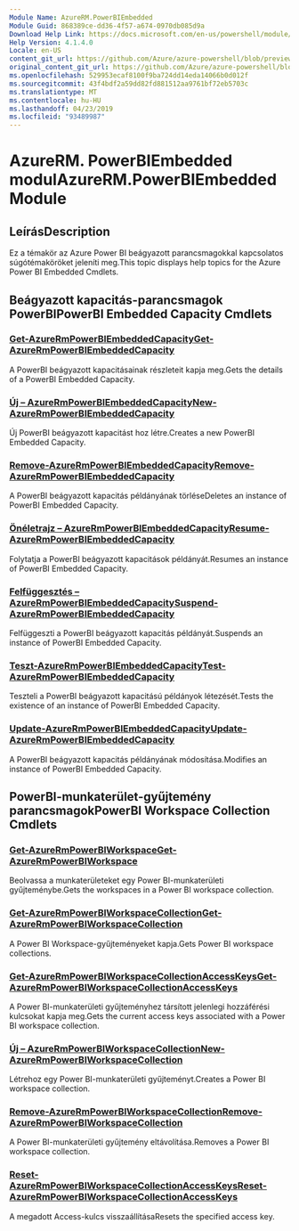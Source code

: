 ```yaml
---
Module Name: AzureRM.PowerBIEmbedded
Module Guid: 868389ce-dd36-4f57-a674-0970db085d9a
Download Help Link: https://docs.microsoft.com/en-us/powershell/module/azurerm.powerbiembedded
Help Version: 4.1.4.0
Locale: en-US
content_git_url: https://github.com/Azure/azure-powershell/blob/preview/src/ResourceManager/PowerBIEmbedded/Commands.Management.PowerBIEmbedded/help/AzureRM.PowerBIEmbedded.md
original_content_git_url: https://github.com/Azure/azure-powershell/blob/preview/src/ResourceManager/PowerBIEmbedded/Commands.Management.PowerBIEmbedded/help/AzureRM.PowerBIEmbedded.md
ms.openlocfilehash: 529953ecaf8100f9ba724dd14eda14066b0d012f
ms.sourcegitcommit: 43f4bdf2a59dd82fd881512aa9761bf72eb5703c
ms.translationtype: MT
ms.contentlocale: hu-HU
ms.lasthandoff: 04/23/2019
ms.locfileid: "93489987"
---
```

# <span data-ttu-id="a8827-101">AzureRM. PowerBIEmbedded modul</span><span class="sxs-lookup"><span data-stu-id="a8827-101">AzureRM.PowerBIEmbedded Module</span></span>
## <span data-ttu-id="a8827-102">Leírás</span><span class="sxs-lookup"><span data-stu-id="a8827-102">Description</span></span>
<span data-ttu-id="a8827-103">Ez a témakör az Azure Power BI beágyazott parancsmagokkal kapcsolatos súgótémaköröket jeleníti meg.</span><span class="sxs-lookup"><span data-stu-id="a8827-103">This topic displays help topics for the Azure Power BI Embedded Cmdlets.</span></span>

## <span data-ttu-id="a8827-104">Beágyazott kapacitás-parancsmagok PowerBI</span><span class="sxs-lookup"><span data-stu-id="a8827-104">PowerBI Embedded Capacity Cmdlets</span></span>
### [<span data-ttu-id="a8827-105">Get-AzureRmPowerBIEmbeddedCapacity</span><span class="sxs-lookup"><span data-stu-id="a8827-105">Get-AzureRmPowerBIEmbeddedCapacity</span></span>](Get-AzureRmPowerBIEmbeddedCapacity.md)
<span data-ttu-id="a8827-106">A PowerBI beágyazott kapacitásainak részleteit kapja meg.</span><span class="sxs-lookup"><span data-stu-id="a8827-106">Gets the details of a PowerBI Embedded Capacity.</span></span>

### [<span data-ttu-id="a8827-107">Új – AzureRmPowerBIEmbeddedCapacity</span><span class="sxs-lookup"><span data-stu-id="a8827-107">New-AzureRmPowerBIEmbeddedCapacity</span></span>](New-AzureRmPowerBIEmbeddedCapacity.md)
<span data-ttu-id="a8827-108">Új PowerBI beágyazott kapacitást hoz létre.</span><span class="sxs-lookup"><span data-stu-id="a8827-108">Creates a new PowerBI Embedded Capacity.</span></span>

### [<span data-ttu-id="a8827-109">Remove-AzureRmPowerBIEmbeddedCapacity</span><span class="sxs-lookup"><span data-stu-id="a8827-109">Remove-AzureRmPowerBIEmbeddedCapacity</span></span>](Remove-AzureRmPowerBIEmbeddedCapacity.md)
<span data-ttu-id="a8827-110">A PowerBI beágyazott kapacitás példányának törlése</span><span class="sxs-lookup"><span data-stu-id="a8827-110">Deletes an instance of PowerBI Embedded Capacity.</span></span>

### [<span data-ttu-id="a8827-111">Önéletrajz – AzureRmPowerBIEmbeddedCapacity</span><span class="sxs-lookup"><span data-stu-id="a8827-111">Resume-AzureRmPowerBIEmbeddedCapacity</span></span>](Resume-AzureRmPowerBIEmbeddedCapacity.md)
<span data-ttu-id="a8827-112">Folytatja a PowerBI beágyazott kapacitások példányát.</span><span class="sxs-lookup"><span data-stu-id="a8827-112">Resumes an instance of PowerBI Embedded Capacity.</span></span>

### [<span data-ttu-id="a8827-113">Felfüggesztés – AzureRmPowerBIEmbeddedCapacity</span><span class="sxs-lookup"><span data-stu-id="a8827-113">Suspend-AzureRmPowerBIEmbeddedCapacity</span></span>](Suspend-AzureRmPowerBIEmbeddedCapacity.md)
<span data-ttu-id="a8827-114">Felfüggeszti a PowerBI beágyazott kapacitás példányát.</span><span class="sxs-lookup"><span data-stu-id="a8827-114">Suspends an instance of PowerBI Embedded Capacity.</span></span>

### [<span data-ttu-id="a8827-115">Teszt-AzureRmPowerBIEmbeddedCapacity</span><span class="sxs-lookup"><span data-stu-id="a8827-115">Test-AzureRmPowerBIEmbeddedCapacity</span></span>](Test-AzureRmPowerBIEmbeddedCapacity.md)
<span data-ttu-id="a8827-116">Teszteli a PowerBI beágyazott kapacitású példányok létezését.</span><span class="sxs-lookup"><span data-stu-id="a8827-116">Tests the existence of an instance of PowerBI Embedded Capacity.</span></span>

### [<span data-ttu-id="a8827-117">Update-AzureRmPowerBIEmbeddedCapacity</span><span class="sxs-lookup"><span data-stu-id="a8827-117">Update-AzureRmPowerBIEmbeddedCapacity</span></span>](Update-AzureRmPowerBIEmbeddedCapacity.md)
<span data-ttu-id="a8827-118">A PowerBI beágyazott kapacitás példányának módosítása.</span><span class="sxs-lookup"><span data-stu-id="a8827-118">Modifies an instance of PowerBI Embedded Capacity.</span></span>


## <span data-ttu-id="a8827-119">PowerBI-munkaterület-gyűjtemény parancsmagok</span><span class="sxs-lookup"><span data-stu-id="a8827-119">PowerBI Workspace Collection Cmdlets</span></span>
### [<span data-ttu-id="a8827-120">Get-AzureRmPowerBIWorkspace</span><span class="sxs-lookup"><span data-stu-id="a8827-120">Get-AzureRmPowerBIWorkspace</span></span>](Get-AzureRmPowerBIWorkspace.md)
<span data-ttu-id="a8827-121">Beolvassa a munkaterületeket egy Power BI-munkaterületi gyűjteménybe.</span><span class="sxs-lookup"><span data-stu-id="a8827-121">Gets the workspaces in a Power BI workspace collection.</span></span>

### [<span data-ttu-id="a8827-122">Get-AzureRmPowerBIWorkspaceCollection</span><span class="sxs-lookup"><span data-stu-id="a8827-122">Get-AzureRmPowerBIWorkspaceCollection</span></span>](Get-AzureRmPowerBIWorkspaceCollection.md)
<span data-ttu-id="a8827-123">A Power BI Workspace-gyűjteményeket kapja.</span><span class="sxs-lookup"><span data-stu-id="a8827-123">Gets Power BI workspace collections.</span></span>

### [<span data-ttu-id="a8827-124">Get-AzureRmPowerBIWorkspaceCollectionAccessKeys</span><span class="sxs-lookup"><span data-stu-id="a8827-124">Get-AzureRmPowerBIWorkspaceCollectionAccessKeys</span></span>](Get-AzureRmPowerBIWorkspaceCollectionAccessKeys.md)
<span data-ttu-id="a8827-125">A Power BI-munkaterületi gyűjteményhez társított jelenlegi hozzáférési kulcsokat kapja meg.</span><span class="sxs-lookup"><span data-stu-id="a8827-125">Gets the current access keys associated with a Power BI workspace collection.</span></span>

### [<span data-ttu-id="a8827-126">Új – AzureRmPowerBIWorkspaceCollection</span><span class="sxs-lookup"><span data-stu-id="a8827-126">New-AzureRmPowerBIWorkspaceCollection</span></span>](New-AzureRmPowerBIWorkspaceCollection.md)
<span data-ttu-id="a8827-127">Létrehoz egy Power BI-munkaterületi gyűjteményt.</span><span class="sxs-lookup"><span data-stu-id="a8827-127">Creates a Power BI workspace collection.</span></span>

### [<span data-ttu-id="a8827-128">Remove-AzureRmPowerBIWorkspaceCollection</span><span class="sxs-lookup"><span data-stu-id="a8827-128">Remove-AzureRmPowerBIWorkspaceCollection</span></span>](Remove-AzureRmPowerBIWorkspaceCollection.md)
<span data-ttu-id="a8827-129">A Power BI-munkaterületi gyűjtemény eltávolítása.</span><span class="sxs-lookup"><span data-stu-id="a8827-129">Removes a Power BI workspace collection.</span></span>

### [<span data-ttu-id="a8827-130">Reset-AzureRmPowerBIWorkspaceCollectionAccessKeys</span><span class="sxs-lookup"><span data-stu-id="a8827-130">Reset-AzureRmPowerBIWorkspaceCollectionAccessKeys</span></span>](Reset-AzureRmPowerBIWorkspaceCollectionAccessKeys.md)
<span data-ttu-id="a8827-131">A megadott Access-kulcs visszaállítása</span><span class="sxs-lookup"><span data-stu-id="a8827-131">Resets the specified access key.</span></span>

